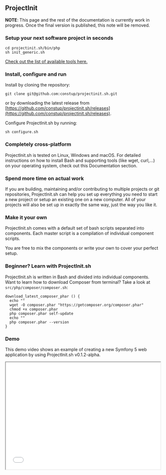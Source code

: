 ## ProjectInit

**NOTE**: This page and the rest of the documentation is currently work in progress. Once the final version is 
published, this note will be removed. 

### Setup your next software project in seconds 

```shell
cd projectinit.sh/bin/php
sh init_generic.sh
```

[Check out the list of available tools here.](list_of_tools.md)

### Install, configure and run

Install by cloning the repository:

```shell
git clone git@github.com:constup/projectinit.sh.git
```

or by downloading the latest release from [https://github.com/constup/projectinit.sh/releases](https://github.com/constup/projectinit.sh/releases).

Configure ProjectInit.sh by running:

```shell
sh configure.sh
```

### Completely cross-platform

ProjectInit.sh is tested on Linux, Windows and macOS. For detailed instructions on how to install Bash and supporting
tools (like wget, curl,...) on your operating system, check out this Documentation section.

### Spend more time on actual work

If you are building, maintaining and/or contributing to multiple projects or git repositories, ProjectInit.sh can help 
you set up everything you need to start a new project or setup an existing one on a new computer.
All of your projects will also be set up in exactly the same way, just the way you like it.

### Make it your own

ProjectInit.sh comes with a default set of bash scripts separated into components. Each master script is a compilation
of individual component scripts.

You are free to mix the components or write your own to cover your perfect setup.

### Beginner? Learn with ProjectInit.sh

ProjectInit.sh is written in Bash and divided into individual components. Want to learn how to download Composer from
terminal? Take a look at `src/php/composer/composer.sh`:

```shell
download_latest_composer_phar () {
  echo ""
  wget -O composer.phar "https://getcomposer.org/composer.phar"
  chmod +x composer.phar
  php composer.phar self-update
  echo ""
  php composer.phar --version
}
```
### Demo

This demo video shows an example of creating a new Symfony 5 web application by using ProjectInit.sh v0.1.2-alpha.
<div style="height: 349px;">
<iframe src='//www.youtube.com/embed/kR6ppQMqTQ4' style="top: 0; left: 0; width: 100%; height: 100%;" allowfullscreen>
</iframe>
</div>
